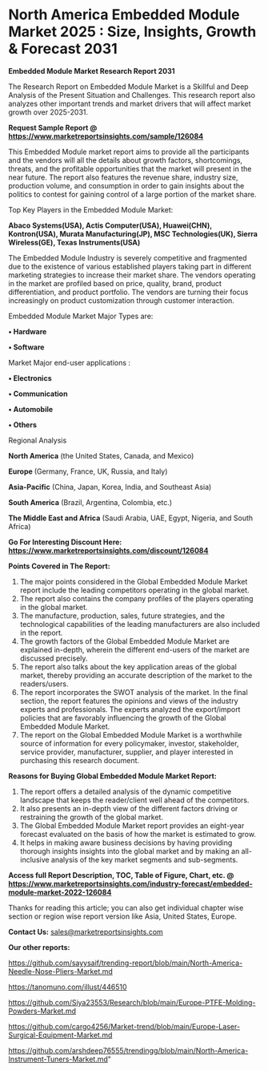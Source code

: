 # North America Embedded Module Market 2025 : Size, Insights, Growth & Forecast 2031

<strong>Embedded Module Market Research Report 2031</strong>

The Research Report on Embedded Module Market is a Skillful and Deep Analysis of the Present Situation and Challenges. This research report also analyzes other important trends and market drivers that will affect market growth over 2025-2031.

<strong>Request Sample Report @ <a href=https://www.marketreportsinsights.com/sample/126084>https://www.marketreportsinsights.com/sample/126084</a></strong>

This Embedded Module market report aims to provide all the participants and the vendors will all the details about growth factors, shortcomings, threats, and the profitable opportunities that the market will present in the near future. The report also features the revenue share, industry size, production volume, and consumption in order to gain insights about the politics to contest for gaining control of a large portion of the market share.

Top Key Players in the Embedded Module Market:

<strong>Abaco Systems(USA), Actis Computer(USA), Huawei(CHN), Kontron(USA), Murata Manufacturing(JP), MSC Technologies(UK), Sierra Wireless(GE), Texas Instruments(USA)</strong>

The Embedded Module Industry is severely competitive and fragmented due to the existence of various established players taking part in different marketing strategies to increase their market share. The vendors operating in the market are profiled based on price, quality, brand, product differentiation, and product portfolio. The vendors are turning their focus increasingly on product customization through customer interaction.

Embedded Module Market Major Types are:

<strong>• Hardware

• Software</strong>

Market Major end-user applications :

<strong>• Electronics

• Communication

• Automobile

• Others</strong>

Regional Analysis

</u><strong><b>North America</b></strong> (the United States, Canada, and Mexico)

<strong><b>Europe </b></strong>(Germany, France, UK, Russia, and Italy)

<strong><b>Asia-Pacific</b></strong> (China, Japan, Korea, India, and Southeast Asia)

<strong><b>South America</b></strong> (Brazil, Argentina, Colombia, etc.)

<strong><b>The Middle East and Africa</b></strong> (Saudi Arabia, UAE, Egypt, Nigeria, and South Africa)

<strong>Go For Interesting Discount Here: <a href=https://www.marketreportsinsights.com/discount/126084>https://www.marketreportsinsights.com/discount/126084</a></strong>

<strong>Points Covered in The Report:</strong>
<ol>
  <li>The major points considered in the Global Embedded Module Market report include the leading competitors operating in the global market.</li>
  <li>The report also contains the company profiles of the players operating in the global market.</li>
  <li>The manufacture, production, sales, future strategies, and the technological capabilities of the leading manufacturers are also included in the report.</li>
  <li>The growth factors of the Global Embedded Module Market are explained in-depth, wherein the different end-users of the market are discussed precisely.</li>
  <li>The report also talks about the key application areas of the global market, thereby providing an accurate description of the market to the readers/users.</li>
  <li>The report incorporates the SWOT analysis of the market. In the final section, the report features the opinions and views of the industry experts and professionals. The experts analyzed the export/import policies that are favorably influencing the growth of the Global Embedded Module Market.</li>
  <li>The report on the Global Embedded Module Market is a worthwhile source of information for every policymaker, investor, stakeholder, service provider, manufacturer, supplier, and player interested in purchasing this research document.</li>
</ol>
<strong>Reasons for Buying Global Embedded Module Market Report:</strong>

<ol>
  <li>The report offers a detailed analysis of the dynamic competitive landscape that keeps the reader/client well ahead of the competitors.</li>
  <li>It also presents an in-depth view of the different factors driving or restraining the growth of the global market.</li>
  <li>The Global Embedded Module Market report provides an eight-year forecast evaluated on the basis of how the market is estimated to grow.</li>
  <li>It helps in making aware business decisions by having providing thorough insights insights into the global market and by making an all-inclusive analysis of the key market segments and sub-segments.</li>
</ol>
<strong>Access full Report Description, TOC, Table of Figure, Chart, etc. @ <a href=https://www.marketreportsinsights.com/industry-forecast/embedded-module-market-2022-126084>https://www.marketreportsinsights.com/industry-forecast/embedded-module-market-2022-126084</a></strong>


Thanks for reading this article; you can also get individual chapter wise section or region wise report version like Asia, United States, Europe.

<strong>Contact Us:</strong>
sales@marketreportsinsights.com

<strong>Our other reports:</strong>

<a href=https://github.com/sayysaif/trending-report/blob/main/North-America-Needle-Nose-Pliers-Market.md>https://github.com/sayysaif/trending-report/blob/main/North-America-Needle-Nose-Pliers-Market.md</a>

<a href=https://tanomuno.com/illust/446510>https://tanomuno.com/illust/446510</a>

<a href=https://github.com/Siya23553/Research/blob/main/Europe-PTFE-Molding-Powders-Market.md>https://github.com/Siya23553/Research/blob/main/Europe-PTFE-Molding-Powders-Market.md</a>

<a href=https://github.com/cargo4256/Market-trend/blob/main/Europe-Laser-Surgical-Equipment-Market.md>https://github.com/cargo4256/Market-trend/blob/main/Europe-Laser-Surgical-Equipment-Market.md</a>

<a href=https://github.com/arshdeep76555/trendingg/blob/main/North-America-Instrument-Tuners-Market.md>https://github.com/arshdeep76555/trendingg/blob/main/North-America-Instrument-Tuners-Market.md</a>"
